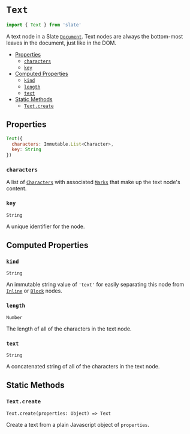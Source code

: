 
# `Text`

```js
import { Text } from 'slate'
```

A text node in a Slate [`Document`](./document.md). Text nodes are always the bottom-most leaves in the document, just like in the DOM.

- [Properties](#properties)
  - [`characters`](#characters)
  - [`key`](#key)
- [Computed Properties](#computed-properties)
  - [`kind`](#kind)
  - [`length`](#length)
  - [`text`](#text)
- [Static Methods](#static-methods)
  - [`Text.create`](#text-create)


## Properties

```js
Text({
  characters: Immutable.List<Character>,
  key: String
})
```

### `characters`

A list of [`Characters`](./character.md) with associated [`Marks`](./mark.md) that make up the text node's content.

### `key`
`String`

A unique identifier for the node.


## Computed Properties

### `kind`
`String`

An immutable string value of `'text'` for easily separating this node from [`Inline`](./inline.md) or [`Block`](./block.md) nodes.

### `length`
`Number`

The length of all of the characters in the text node.

### `text`
`String`

A concatenated string of all of the characters in the text node.


## Static Methods

### `Text.create`
`Text.create(properties: Object) => Text`

Create a text from a plain Javascript object of `properties`.
